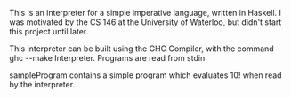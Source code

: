 This is an interpreter for a simple imperative language, written in Haskell. I was motivated by the CS 146 at the University of Waterloo, but didn't start this project until later.

This interpreter can be built using the GHC Compiler, with the command ghc --make Interpreter. Programs are read from stdin.

sampleProgram contains a simple program which evaluates 10! when read by the interpreter.
